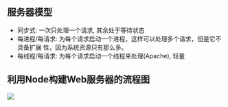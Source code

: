 <style>img {max-width: 400px} .w4{max-width: 400px}.w5{max-width: 500px}</style>



## 服务器模型
* 同步式: 一次只处理一个请求, 其余处于等待状态
* 每进程/每请求: 为每个请求启动一个进程，这样可以处理多个请求，但是它不具备扩展
性，因为系统资源只有那么多。
* 每线程/每请求: 为每个请求启动一个线程来处理(Apache), 轻量


## 利用Node构建Web服务器的流程图
![](https://tva1.sinaimg.cn/large/006tNbRwly1g9h0ghwos4j311a0rsdgt.jpg)